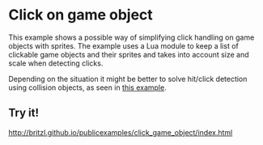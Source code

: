 # Click on game object
This example shows a possible way of simplifying click handling on game objects with sprites. The example uses a Lua module to keep a list of clickable game objects and their sprites and takes into account size and scale when detecting clicks.

Depending on the situation it might be better to solve hit/click detection using collision objects, as seen in [this example](https://github.com/britzl/publicexamples/tree/master/examples/click_and_drag).

## Try it!
http://britzl.github.io/publicexamples/click_game_object/index.html
